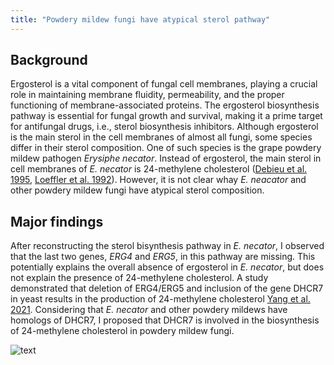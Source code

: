 ```yaml
---
title: "Powdery mildew fungi have atypical sterol pathway"
---
```



## Background

Ergosterol is a vital component of fungal cell membranes, playing a crucial role in maintaining membrane fluidity, permeability, and the proper functioning of membrane-associated proteins. The ergosterol biosynthesis pathway is essential for fungal growth and survival, making it a prime target for antifungal drugs, i.e., sterol biosynthesis inhibitors.
Although ergosterol is the main sterol in the cell membranes of almost all fungi, some species differ in their sterol composition. One of such species is the grape powdery mildew pathogen *Erysiphe necator*. Instead of ergosterol, the main sterol in cell membranes of *E. necator* is 24-methylene cholesterol ([Debieu et al. 1995](https://www.sciencedirect.com/science/article/abs/pii/003194229500015Y), [Loeffler et al. 1992](https://www.sciencedirect.com/science/article/abs/pii/0031942292831069)). However, it is not clear whay *E. neacator* and other powdery mildew fungi have atypical sterol composition.



## Major findings

After reconstructing the sterol bisynthesis pathway in *E. necator*, I observed that the last two genes, *ERG4* and *ERG5*, in this pathway are missing. This potentially explains the overall absence of ergosterol in *E. necator*, but does not explain the presence of 24-methylene cholesterol. A study demonstrated that deletion of ERG4/ERG5 and inclusion of the gene DHCR7 in yeast results in the production of 24-methylene cholesterol [Yang et al. 2021](https://www.mdpi.com/2218-273X/11/11/1710). Considering that *E. necator* and other powdery mildews have homologs of DHCR7, I proposed that DHCR7 is involved in the biosynthesis of 24-methylene cholesterol in powdery mildew fungi.


![text](https://alexzaccaron.github.io/images/sterol_pathway.png "sterol_pathway")


